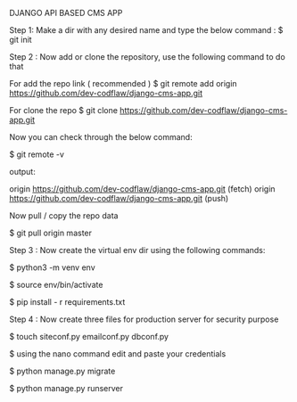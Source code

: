 DJANGO API BASED CMS APP

Step 1: Make a dir with any desired name and type the below command :
 $ git init

 Step 2 : Now add or clone the repository, use the following command to do that

For add the repo link ( recommended )
 $ git remote add origin https://github.com/dev-codflaw/django-cms-app.git

For clone the repo
 $ git clone https://github.com/dev-codflaw/django-cms-app.git

 Now you can check through the below command:

 $ git remote -v

 output: 

origin	https://github.com/dev-codflaw/django-cms-app.git (fetch)
origin	https://github.com/dev-codflaw/django-cms-app.git (push)

Now pull / copy the repo data

$ git pull origin master

Step 3 : Now create the virtual env dir using the following commands:

$ python3 -m venv env

$ source env/bin/activate

$ pip install - r requirements.txt

Step 4 : Now create three files for production server for security purpose

$ touch siteconf.py emailconf.py dbconf.py

$ using the nano command edit and paste your credentials 

$ python manage.py migrate

$ python manage.py runserver
